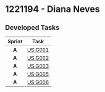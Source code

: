 # 1221194 - Diana Neves
## Developed Tasks

| Sprint |                 Task                 |
|:------:|:------------------------------------:|
| **A**  | [US G001](../SprintA/G001/readme.md) |
| **A**  | [US G002](../SprintA/G002/readme.md) |
| **A**  | [US G003](../SprintA/G003/readme.md) |                                    |
| **A**  | [US G005](../SprintA/G005/readme.md) |                                       |
| **A**  | [US G006](../SprintA/G006/readme.md) |                                     |




